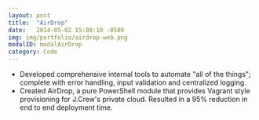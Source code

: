 ```yaml
---
layout: post
title:  "AirDrop"
date:   2014-05-02 15:08:10 -0500
img: img/portfolio/airdrop-web.png
modalID: modalAirDrop
category: Code
---
```

- Developed comprehensive internal tools to automate "all of the things"​; complete with error handling, input validation and centralized logging.
- Created AirDrop, a pure PowerShell module that provides Vagrant style provisioning for J.Crew's private cloud. Resulted in a 95% reduction in end to end deployment time.
